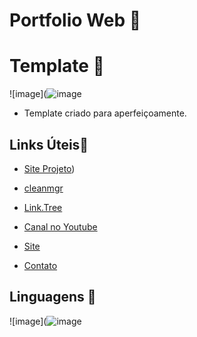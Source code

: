 # Portfolio Web 🚀

# Template 📸

![image](![image](https://github.com/user-attachments/assets/e14a4ac4-d262-4f74-891d-649920cdcdb5)

- Template criado para aperfeiçoamente.

## Links Úteis🚀
- [Site Projeto](https://dannroch4.github.io/portiempresa/))

- [cleanmgr](https://learn.microsoft.com/pt-br/windows-server/administration/windows-commands/cleanmgr)
- [Link.Tree](https://linktr.ee/danntech)
- [Canal no Youtube](https://www.youtube.com/@DannTech)
- [Site](https://www.portaldrztutors.com.br/)
- [Contato](mailto:technoplay.oficial@gmail.com)

## Linguagens 🚀

![image](![image](https://github.com/user-attachments/assets/2f9940c1-ab2b-431e-adeb-676e348e6a75)

